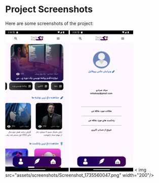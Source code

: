 

# Project Screenshots

Here are some screenshots of the project:

<img src="assets/screenshots/Screenshot_1735560028.png" width="200"/>
<img src="assets/screenshots/Screenshot_1735560032.png" width="200"/>
<
img src="assets/screenshots/Screenshot_1735560047.png" width="200"/>